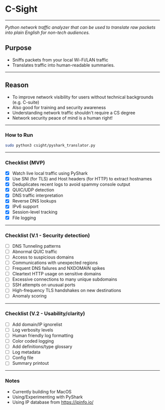 # C-Sight
---
*Python network traffic analyzer that can be used to translate raw packets into plain English for non-tech audiences.*

## Purpose

- Sniffs packets from your local Wi-Fi/LAN traffic
- Translates traffic into human-readable summaries.
---
## Reason

- To improve network visibility for users without technical backgrounds (e.g. C-suite)
- Also good for training and security awareness
- Understanding network traffic shouldn't require a CS degree
- Network security peace of mind is a human right!
---
### How to Run

```bash
sudo python3 csight/pyshark_translator.py
```
---
### Checklist (MVP)

- [x] Watch live local traffic using PyShark
- [x] Use SNI (for TLS) and Host headers (for HTTP) to extract hostnames
- [x] Deduplicates recent logs to avoid spammy console output
- [x] QUIC/UDP detection
- [x] DNS traffic interpretation
- [x] Reverse DNS lookups
- [x] IPv6 support
- [x] Session-level tracking
- [x] File logging

---
### Checklist (V.1 - Security detection)

- [ ] DNS Tunneling patterns
- [ ] Abnormal QUIC traffic
- [ ] Access to suspicious domains
- [ ] Communications with unexpected regions
- [ ] Frequent DNS failures and NXDOMAIN spikes
- [ ] Cleartext HTTP usage on sensitive domains
- [ ] Excessive connections to many unique subdomains
- [ ] SSH attempts on unusual ports
- [ ] High-frequency TLS handshakes on new destinations
- [ ] Anomaly scoring 

---
### Checklist (V.2 - Usability/clarity)

- [ ] Add domain/IP ignorelist
- [ ] Log verbosity levels
- [ ] Human friendly log formatting
- [ ] Color coded logging
- [ ] Add definitions/type glossary
- [ ] Log metadata
- [ ] Config file
- [ ] Summary printout

---
### Notes

- Currently building for MacOS
- Using/Experimenting with PyShark
- Using IP database from https://ipinfo.io/
